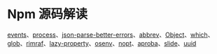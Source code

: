 # Npm 源码解读

[events](https://github.com/dkvirus/npm-resource-read/wiki/%E5%8E%9F%E7%94%9F%E5%8C%85_events)、[process](https://github.com/dkvirus/npm-resource-read/wiki/node%E5%85%A8%E5%B1%80%E5%AF%B9%E8%B1%A1_process)、[json-parse-better-errors](https://github.com/dkvirus/npm-resource-read/wiki/%E7%AC%AC%E4%B8%89%E6%96%B9%E5%8C%85_json-parse-better-errors)、[abbrev](https://github.com/dkvirus/npm-resource-read/wiki/%E7%AC%AC%E4%B8%89%E6%96%B9%E5%8C%85_abbrev)、[Object](https://github.com/dkvirus/npm-resource-read/wiki/node%E5%85%A8%E5%B1%80%E5%AF%B9%E8%B1%A1_Object)、[which](https://github.com/dkvirus/npm-resource-read/wiki/%E7%AC%AC%E4%B8%89%E6%96%B9%E5%8C%85_which)、[glob](https://github.com/dkvirus/npm-resource-read/wiki/%E7%AC%AC%E4%B8%89%E6%96%B9%E5%8C%85_glob)、[rimraf](https://github.com/dkvirus/npm-resource-read/wiki/%E7%AC%AC%E4%B8%89%E6%96%B9%E5%8C%85_rimraf)、[lazy-property](https://github.com/dkvirus/npm-resource-read/wiki/%E7%AC%AC%E4%B8%89%E6%96%B9%E5%8C%85_lazy-property)、[osenv](https://github.com/dkvirus/npm-resource-read/wiki/%E7%AC%AC%E4%B8%89%E6%96%B9%E5%8C%85_osenv)、[nopt](https://github.com/dkvirus/npm-resource-read/wiki/%E7%AC%AC%E4%B8%89%E6%96%B9%E5%8C%85_nopt)、[aproba](https://github.com/dkvirus/npm-resource-read/wiki/%E7%AC%AC%E4%B8%89%E6%96%B9%E5%8C%85_aproba)、[slide](https://github.com/dkvirus/npm-resource-read/wiki/%E7%AC%AC%E4%B8%89%E6%96%B9%E5%8C%85_slide)、[uuid](https://github.com/dkvirus/npm-resource-read/wiki/%E7%AC%AC%E4%B8%89%E6%96%B9%E5%8C%85_uuid)

